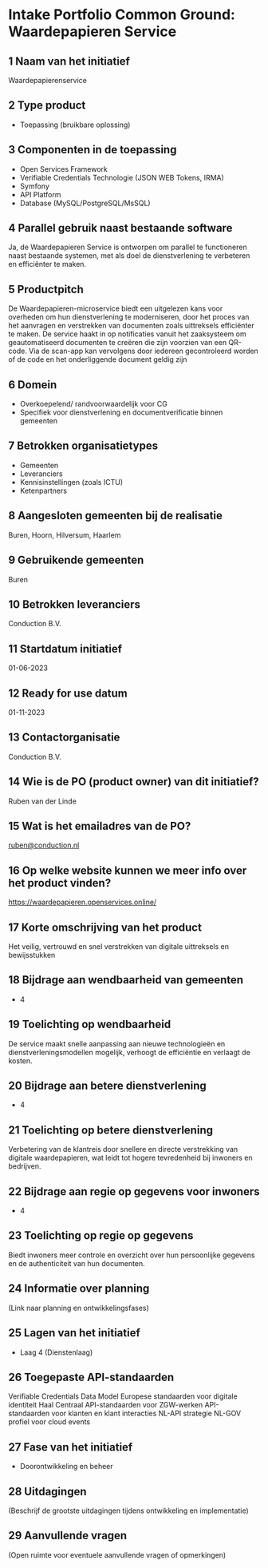 # Intake Portfolio Common Ground: Waardepapieren Service

## 1 Naam van het initiatief

Waardepapierenservice

## 2 Type product

* Toepassing (bruikbare oplossing)

## 3 Componenten in de toepassing

* Open Services Framework
* Verifiable Credentials Technologie (JSON WEB Tokens, IRMA)
* Symfony
* API Platform
* Database (MySQL/PostgreSQL/MsSQL)

## 4 Parallel gebruik naast bestaande software

Ja, de Waardepapieren Service is ontworpen om parallel te functioneren naast bestaande systemen, met als doel de dienstverlening te verbeteren en efficiënter te maken.

## 5 Productpitch

De Waardepapieren-microservice biedt een uitgelezen kans voor overheden om hun dienstverlening te moderniseren, door het proces van het aanvragen en verstrekken van documenten zoals uittreksels efficiënter te maken. De service haakt in op notificaties vanuit het zaaksysteem om geautomatiseerd documenten te creëren die zijn voorzien van een QR-code. Via de scan-app kan vervolgens door iedereen gecontroleerd worden of de code en het onderliggende document geldig zijn

## 6 Domein

* Overkoepelend/ randvoorwaardelijk voor CG
* Specifiek voor dienstverlening en documentverificatie binnen gemeenten

## 7 Betrokken organisatietypes

* Gemeenten
* Leveranciers
* Kennisinstellingen (zoals ICTU)
* Ketenpartners

## 8 Aangesloten gemeenten bij de realisatie

Buren, Hoorn, Hilversum, Haarlem

## 9 Gebruikende gemeenten

Buren

## 10 Betrokken leveranciers

Conduction B.V.

## 11 Startdatum initiatief

01-06-2023

## 12 Ready for use datum

01-11-2023

## 13 Contactorganisatie

Conduction B.V.

## 14 Wie is de PO (product owner) van dit initiatief?

Ruben van der Linde

## 15 Wat is het emailadres van de PO?

<ruben@conduction.nl>

## 16 Op welke website kunnen we meer info over het product vinden?

<https://waardepapieren.openservices.online/>

## 17 Korte omschrijving van het product

Het veilig, vertrouwd en snel verstrekken van digitale uittreksels en bewijsstukken

## 18 Bijdrage aan wendbaarheid van gemeenten

* 4

## 19 Toelichting op wendbaarheid

De service maakt snelle aanpassing aan nieuwe technologieën en dienstverleningsmodellen mogelijk, verhoogt de efficiëntie en verlaagt de kosten.

## 20 Bijdrage aan betere dienstverlening

* 4

## 21 Toelichting op betere dienstverlening

Verbetering van de klantreis door snellere en directe verstrekking van digitale waardepapieren, wat leidt tot hogere tevredenheid bij inwoners en bedrijven.

## 22 Bijdrage aan regie op gegevens voor inwoners

* 4

## 23 Toelichting op regie op gegevens

Biedt inwoners meer controle en overzicht over hun persoonlijke gegevens en de authenticiteit van hun documenten.

## 24 Informatie over planning

(Link naar planning en ontwikkelingsfases)

## 25 Lagen van het initiatief

* Laag 4 (Dienstenlaag)

## 26 Toegepaste API-standaarden

Verifiable Credentials Data Model
Europese standaarden voor digitale identiteit
Haal Centraal
API-standaarden voor ZGW-werken
API-standaarden voor klanten en klant interacties
NL-API strategie
NL-GOV profiel voor cloud events

## 27 Fase van het initiatief

* Doorontwikkeling en beheer

## 28 Uitdagingen

(Beschrijf de grootste uitdagingen tijdens ontwikkeling en implementatie)

## 29 Aanvullende vragen

(Open ruimte voor eventuele aanvullende vragen of opmerkingen)
